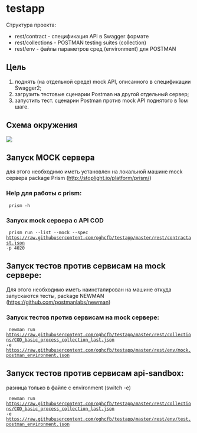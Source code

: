 # testapp

Структура проекта:
- rest/contract   -  спецификация API в Swagger формате
- rest/collections -  POSTMAN testing suites (collection) 
- rest/env   - файлы параметров сред (environment) для POSTMAN

## Цель
1. поднять (на отдельной среде) mock API, описанного в спецификации Swagger2;
2. загрузить тестовые сценарии Postman на другой отдельный сервер;
3. запустить тест. сценарии Postman против mock API поднятого в 1ом шаге.


## Схема окружения
<img src="http://image.prntscr.com/image/e1c94c17179947aa9f6ecb4e24604288.png">


## Запуск MOCK сервера
для этого необходимо иметь установлен на локальной машине mock сервера package Prism (http://stoplight.io/platform/prism/)

### Help для работы с prism:
<code> prism -h </code>

### Запуск mock сервера с API COD
<code> prism run --list --mock --spec https://raw.githubusercontent.com/oghcfb/testapp/master/rest/contractast.json -p 4020 </code>

## Запуск тестов против сервисам на mock сервере:
Для этого необходимо иметь наинсталирован на машине откуда запускаются тесты, package NEWMAN (https://github.com/postmanlabs/newman)

### Запуск тестов против сервисам на mock сервере:

<code> newman run https://raw.githubusercontent.com/oghcfb/testapp/master/rest/collections/COD_basic_process_collection_last.json -e https://raw.githubusercontent.com/oghcfb/testapp/master/rest/env/mock.postman_environment.json </code> 

## Запуск тестов против сервисам  api-sandbox:
разница только в файле с environment (switch -e)

<code> newman run https://raw.githubusercontent.com/oghcfb/testapp/master/rest/collections/COD_basic_process_collection_last.json -e https://raw.githubusercontent.com/oghcfb/testapp/master/rest/env/test.postman_environment.json </code> 
